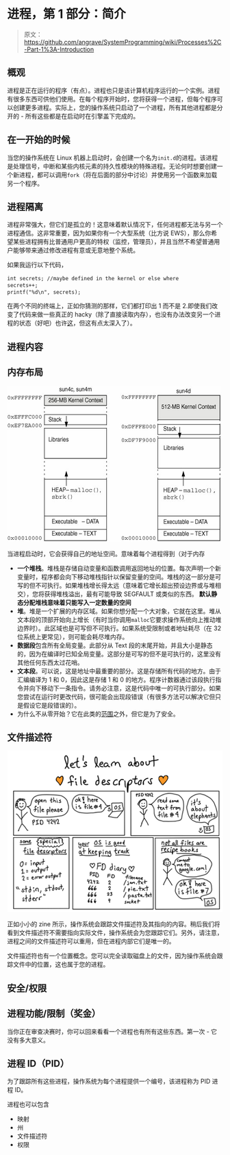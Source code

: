 # 进程，第 1 部分：简介

> 原文：<https://github.com/angrave/SystemProgramming/wiki/Processes%2C-Part-1%3A-Introduction>

## 概观

进程是正在运行的程序（有点）。进程也只是该计算机程序运行的一个实例。进程有很多东西可供他们使用。在每个程序开始时，您将获得一个进程，但每个程序可以创建更多进程。实际上，您的操作系统只启动了一个进程，所有其他进程都是分开的 - 所有这些都是在启动时在引擎盖下完成的。

## 在一开始的时候

当您的操作系统在 Linux 机器上启动时，会创建一个名为`init.d`的进程。该进程是处理信号，中断和某些内核元素的持久性模块的特殊进程。无论何时想要创建一个新进程，都可以调用`fork`（将在后面的部分中讨论）并使用另一个函数来加载另一个程序。

## 进程隔离

进程非常强大，但它们是孤立的！这意味着默认情况下，任何进程都无法与另一个进程通信。这非常重要，因为如果你有一个大型系统（比方说 EWS），那么你希望某些进程拥有比普通用户更高的特权（监控，管理员），并且当然不希望普通用户能够带来通过修改进程有意或无意地整个系统。

如果我运行以下代码，

```
int secrets; //maybe defined in the kernel or else where
secrets++;
printf("%d\n", secrets); 
```

在两个不同的终端上，正如你猜测的那样，它们都打印出 1 而不是 2.即使我们改变了代码来做一些真正的 hacky（除了直接读取内存），也没有办法改变另一个进程的状态（好吧）也许[这](https://en.wikipedia.org/wiki/Dirty_COW)，但这有点太深入了）。

## 进程内容

## 内存布局

![Address Space](img/70f6ba3a3d379fcd8d3214846a16c410.jpg)

当进程启动时，它会获得自己的地址空间。意味着每个进程得到（对于内存

*   **一个堆栈**。堆栈是存储自动变量和函数调用返回地址的位置。每次声明一个新变量时，程序都会向下移动堆栈指针以保留变量的空间。堆栈的这一部分是可写的但不可执行。如果堆栈增长得太远（意味着它增长超出预设边界或与堆相交），您将获得堆栈溢出，最有可能导致 SEGFAULT 或类似的东西。 **默认静态分配堆栈意味着只能写入一定数量的空间**
*   **堆**。堆是一个扩展的内存区域。如果你想分配一个大对象，它就在这里。堆从文本段的顶部开始向上增长（有时当你调用`malloc`它要求操作系统向上推动堆边界时）。此区域也是可写但不可执行。如果系统受限制或者地址耗尽（在 32 位系统上更常见），则可能会耗尽堆内存。
*   **数据段**包含所有全局变量。此部分从 Text 段的末尾开始，并且大小是静态的，因为在编译时已知全局变量。这部分是可写的但不是可执行的，这里没有其他任何东西太过花哨。
*   **文本段**。可以说，这是地址中最重要的部分。这是存储所有代码的地方。由于汇编编译为 1 和 0，因此这是存储 1 和 0 的地方。程序计数器通过该段执行指令并向下移动下一条指令。请务必注意，这是代码中唯一的可执行部分。如果您尝试在运行时更改代码，很可能会出现段错误（有很多方法可以解决它但只是假设它是段错误的）。
*   为什么不从零开始？它在此类的[范围](https://en.wikipedia.org/wiki/Address_space_layout_randomization)之外，但它是为了安全。

## 文件描述符

![Fds](img/d478b259062697ec8a19b3fa93d75962.svg)

正如小小的 zine 所示，操作系统会跟踪文件描述符及其指向的内容。稍后我们将看到文件描述符不需要指向实际文件，操作系统会为您跟踪它们。另外，请注意，进程之间的文件描述符可以重用，但在进程内部它们是唯一的。

文件描述符也有一个位置概念。您可以完全读取磁盘上的文件，因为操作系统会跟踪文件中的位置，这也属于您的进程。

## 安全/权限

## 进程功能/限制（奖金）

当你正在审查决赛时，你可以回来看看一个进程也有所有这些东西。第一次 - 它没有多大意义。

## 进程 ID（PID）

为了跟踪所有这些进程，操作系统为每个进程提供一个编号，该进程称为 PID 进程 ID。

进程也可以包含

*   映射
*   州
*   文件描述符
*   权限